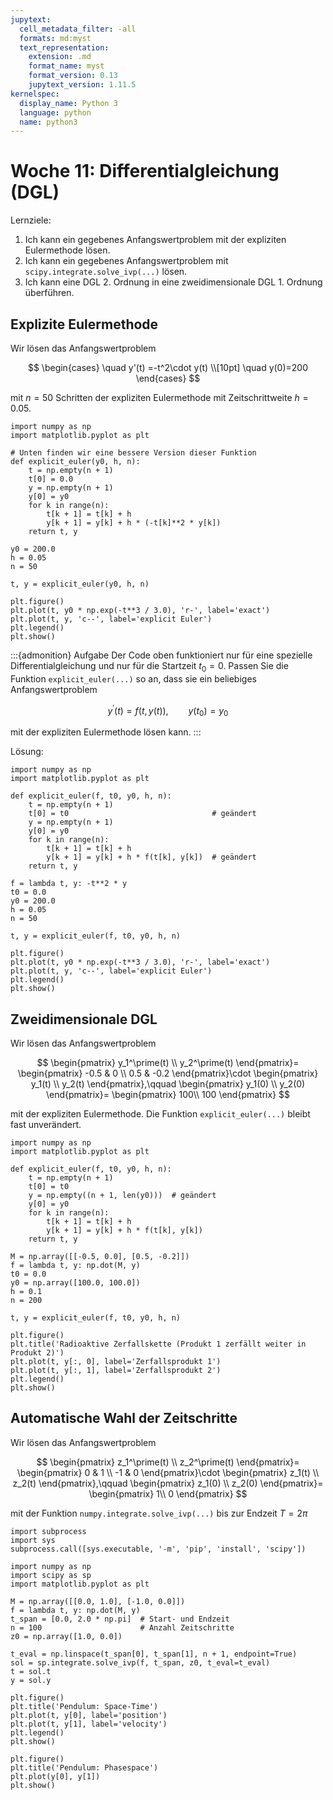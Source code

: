 ```yaml
---
jupytext:
  cell_metadata_filter: -all
  formats: md:myst
  text_representation:
    extension: .md
    format_name: myst
    format_version: 0.13
    jupytext_version: 1.11.5
kernelspec:
  display_name: Python 3
  language: python
  name: python3
---
```


# Woche 11: Differentialgleichung (DGL)

Lernziele:

1. Ich kann ein gegebenes Anfangswertproblem mit der expliziten Eulermethode lösen.
2. Ich kann ein gegebenes Anfangswertproblem mit `scipy.integrate.solve_ivp(...)` lösen.
3. Ich kann eine DGL 2. Ordnung in eine zweidimensionale DGL 1. Ordnung überführen.

<!--
```{figure} images/euler_polygonzug.png
---
scale: 33%
align: right
---
```
-->

## Explizite Eulermethode

Wir lösen das Anfangswertproblem

$$
\begin{cases}
\quad y'(t) =-t^2\cdot y(t) \\[10pt]
\quad y(0)=200
\end{cases}
$$

mit $n=50$ Schritten der expliziten Eulermethode mit Zeitschrittweite $h=0.05$.

```{code-cell} ipython3
import numpy as np
import matplotlib.pyplot as plt

# Unten finden wir eine bessere Version dieser Funktion
def explicit_euler(y0, h, n):
    t = np.empty(n + 1)
    t[0] = 0.0
    y = np.empty(n + 1)
    y[0] = y0
    for k in range(n):
        t[k + 1] = t[k] + h
        y[k + 1] = y[k] + h * (-t[k]**2 * y[k])
    return t, y

y0 = 200.0
h = 0.05
n = 50

t, y = explicit_euler(y0, h, n)

plt.figure()
plt.plot(t, y0 * np.exp(-t**3 / 3.0), 'r-', label='exact')
plt.plot(t, y, 'c--', label='explicit Euler')
plt.legend()
plt.show()
```

:::{admonition} Aufgabe
Der Code oben funktioniert nur für eine spezielle Differentialgleichung und nur für die Startzeit $t_0=0$.
Passen Sie die Funktion `explicit_euler(...)` so an, dass sie ein beliebiges Anfangswertproblem

$$
y^\prime(t)=f(t, y(t)),\qquad y(t_0)=y_0
$$

mit der expliziten Eulermethode lösen kann.
:::

Lösung:
```{code-cell} ipython3
import numpy as np
import matplotlib.pyplot as plt

def explicit_euler(f, t0, y0, h, n):
    t = np.empty(n + 1)
    t[0] = t0                                # geändert
    y = np.empty(n + 1)
    y[0] = y0
    for k in range(n):
        t[k + 1] = t[k] + h
        y[k + 1] = y[k] + h * f(t[k], y[k])  # geändert
    return t, y

f = lambda t, y: -t**2 * y
t0 = 0.0
y0 = 200.0
h = 0.05
n = 50

t, y = explicit_euler(f, t0, y0, h, n)

plt.figure()
plt.plot(t, y0 * np.exp(-t**3 / 3.0), 'r-', label='exact')
plt.plot(t, y, 'c--', label='explicit Euler')
plt.legend()
plt.show()
```

## Zweidimensionale DGL

Wir lösen das Anfangswertproblem

$$
\begin{pmatrix}
y_1^\prime(t) \\
y_2^\prime(t)
\end{pmatrix}=
\begin{pmatrix}
-0.5 & 0 \\
0.5 & -0.2
\end{pmatrix}\cdot
\begin{pmatrix}
y_1(t) \\
y_2(t)
\end{pmatrix},\qquad 
\begin{pmatrix}
y_1(0) \\
y_2(0)
\end{pmatrix}=
\begin{pmatrix}
100\\
100
\end{pmatrix}
$$

mit der expliziten Eulermethode.
Die Funktion `explicit_euler(...)` bleibt fast unverändert.
```{code-cell} ipython3
import numpy as np
import matplotlib.pyplot as plt

def explicit_euler(f, t0, y0, h, n):
    t = np.empty(n + 1)
    t[0] = t0
    y = np.empty((n + 1, len(y0)))  # geändert
    y[0] = y0
    for k in range(n):
        t[k + 1] = t[k] + h
        y[k + 1] = y[k] + h * f(t[k], y[k])
    return t, y

M = np.array([[-0.5, 0.0], [0.5, -0.2]])
f = lambda t, y: np.dot(M, y)
t0 = 0.0
y0 = np.array([100.0, 100.0])
h = 0.1
n = 200

t, y = explicit_euler(f, t0, y0, h, n)

plt.figure()
plt.title('Radioaktive Zerfallskette (Produkt 1 zerfällt weiter in Produkt 2)')
plt.plot(t, y[:, 0], label='Zerfallsprodukt 1')
plt.plot(t, y[:, 1], label='Zerfallsprodukt 2')
plt.legend()
plt.show()
```

## Automatische Wahl der Zeitschritte

Wir lösen das Anfangswertproblem

$$
\begin{pmatrix}
z_1^\prime(t) \\
z_2^\prime(t)
\end{pmatrix}=
\begin{pmatrix}
0 & 1 \\
-1 & 0
\end{pmatrix}\cdot
\begin{pmatrix}
z_1(t) \\
z_2(t)
\end{pmatrix},\qquad 
\begin{pmatrix}
z_1(0) \\
z_2(0)
\end{pmatrix}=
\begin{pmatrix}
1\\
0
\end{pmatrix}
$$

mit der Funktion `numpy.integrate.solve_ivp(...)` bis zur Endzeit $T=2\pi$
```{code-cell} ipython3
import subprocess
import sys
subprocess.call([sys.executable, '-m', 'pip', 'install', 'scipy'])

import numpy as np
import scipy as sp
import matplotlib.pyplot as plt

M = np.array([[0.0, 1.0], [-1.0, 0.0]])
f = lambda t, y: np.dot(M, y)
t_span = [0.0, 2.0 * np.pi]  # Start- und Endzeit
n = 100                      # Anzahl Zeitschritte
z0 = np.array([1.0, 0.0])

t_eval = np.linspace(t_span[0], t_span[1], n + 1, endpoint=True)
sol = sp.integrate.solve_ivp(f, t_span, z0, t_eval=t_eval)
t = sol.t
y = sol.y

plt.figure()
plt.title('Pendulum: Space-Time')
plt.plot(t, y[0], label='position')
plt.plot(t, y[1], label='velocity')
plt.legend()
plt.show()

plt.figure()
plt.title('Pendulum: Phasespace')
plt.plot(y[0], y[1])
plt.show()
```
